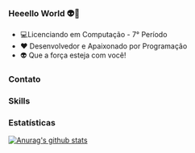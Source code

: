 ### Heeello World 👽🚀

- 💻Licenciando em Computação - 7° Período 
- ❤ Desenvolvedor e Apaixonado por Programação 
- 👽 Que a força esteja com você!


### Contato

### Skills

### Estatísticas

[![Anurag's github stats](https://github-readme-stats.vercel.app/apiLuuizAlves=anuraghazra)](https://github.com/anuraghazra/github-readme-stats)

<!--
**LuuizAlves/LuuizAlves** is a ✨ _special_ ✨ repository because its `README.md` (this file) appears on your GitHub profile.

Here are some ideas to get you started:



- 🔭 I’m currently working on ...
- 🌱 I’m currently learning ...
- 👯 I’m looking to collaborate on ...
- 🤔 I’m looking for help with ...
- 💬 Ask me about ...
- 📫 How to reach me: ...
- 😄 Pronouns: ...
- ⚡ Fun fact: ...
-->
